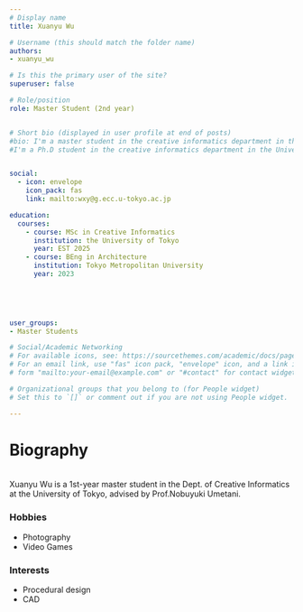 ```yaml
---
# Display name
title: Xuanyu Wu

# Username (this should match the folder name)
authors: 
- xuanyu_wu

# Is this the primary user of the site?
superuser: false

# Role/position
role: Master Student (2nd year)


# Short bio (displayed in user profile at end of posts)
#bio: I'm a master student in the creative informatics department in the University of Tokyo.
#I'm a Ph.D student in the creative informatics department in the University of Tokyo


social:
  - icon: envelope
    icon_pack: fas
    link: mailto:wxy@g.ecc.u-tokyo.ac.jp

education:
  courses:
    - course: MSc in Creative Informatics
      institution: the University of Tokyo
      year: EST 2025
    - course: BEng in Architecture
      institution: Tokyo Metropolitan University
      year: 2023
      

  


user_groups:
- Master Students

# Social/Academic Networking
# For available icons, see: https://sourcethemes.com/academic/docs/page-builder/#icons
# For an email link, use "fas" icon pack, "envelope" icon, and a link in the
# form "mailto:your-email@example.com" or "#contact" for contact widget.

# Organizational groups that you belong to (for People widget)
# Set this to `[]` or comment out if you are not using People widget.

---
```



# **Biography**
<br>
Xuanyu Wu is a 1st-year master student in the Dept. of Creative Informatics at the University of Tokyo, advised by Prof.Nobuyuki Umetani.

### Hobbies
- Photography
- Video Games

### Interests
  - Procedural design
  - CAD